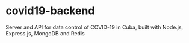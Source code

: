 # covid19-backend
Server and API for data control of COVID-19 in Cuba, built with Node.js, Express.js, MongoDB and Redis
